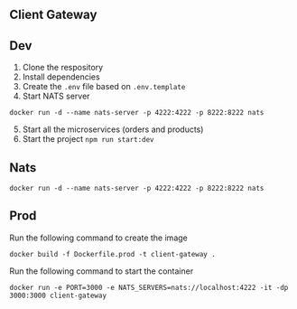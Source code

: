 ## Client Gateway


## Dev
1. Clone the respository
2. Install dependencies
3. Create the `.env` file based on `.env.template`
4. Start NATS server 
```
docker run -d --name nats-server -p 4222:4222 -p 8222:8222 nats
```
5. Start all the microservices (orders and products)
6. Start the project `npm run start:dev`

## Nats
```
docker run -d --name nats-server -p 4222:4222 -p 8222:8222 nats
```

## Prod
Run the following command to create the image
```
docker build -f Dockerfile.prod -t client-gateway .
```

Run the following command to start the container
```
docker run -e PORT=3000 -e NATS_SERVERS=nats://localhost:4222 -it -dp 3000:3000 client-gateway
```